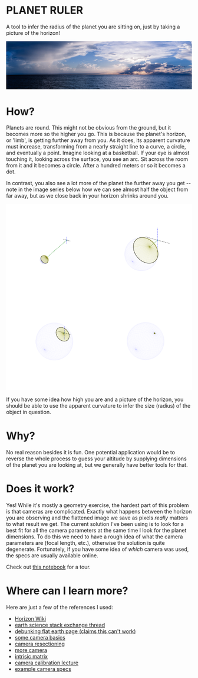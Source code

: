 # PLANET RULER

A tool to infer the radius of the planet you are sitting on, just by taking a picture of the horizon!

![image](demo/images/beach-ocean-panorama-187916.jpg)

# How?

Planets are round. This might not be obvious from the ground, but it becomes more so the higher you go. This is because the planet's horizon, or 'limb', 
is getting further away from you. As it does, its apparent curvature must increase, transforming from a nearly straight line to a curve, a circle, and eventually a point.
Imagine looking at a basketball. If your eye is almost touching it, looking across the surface, you see an arc. Sit across the room from it and it becomes a circle. After
a hundred meters or so it becomes a dot.

In contrast, you also see a lot more of the planet the further away you get -- note in the image series below 
how we can see almost half the object from far away, but as we close back in your horizon shrinks around you.

![image](demo/images/cartoon_medley.png)

If you have some idea how high you are and a picture of the horizon, you 
should be able to use the apparent curvature to infer the size (radius) of
the object in question.

# Why?

No real reason besides it is fun. One potential application would be to 
reverse the whole process to guess your altitude by supplying dimensions 
of the planet you are looking at, but we generally have better tools 
for that.

# Does it work?

Yes! While it's mostly a geometry exercise, the hardest part of this problem 
is that cameras are complicated. Exactly what happens between the horizon 
you are observing and the flattened image we save as pixels _really_ matters 
to what result we get. The current solution I've been using is to look for a 
best fit for all the camera parameters at the same time I look for the planet 
dimensions. To do this we need to have a rough idea of what the camera 
parameters are (focal length, etc.), otherwise the solution is quite 
degenerate. Fortunately, if you have some idea of _which_ camera was used, 
the specs are usually available online.

Check out [this notebook](https://github.com/bogsdarking/planet_ruler/blob/e8d0d79930746661eea1bd6673801f92263b1988/notebooks/limb_demo.ipynb) for a tour.

# Where can I learn more?

Here are just a few of the references I used:

- [Horizon Wiki](https://en.wikipedia.org/wiki/Horizon)
- [earth science stack exchange thread](https://earthscience.stackexchange.com/questions/7283/how-high-must-one-be-for-the-curvature-of-the-earth-to-be-visible-to-the-eye)
- [debunking flat earth page (claims this can't work)](https://flatearth.ws/standing-on-a-beach)
- [some camera basics](https://www.cambridgeincolour.com/tutorials/image-projections.htm)
- [camera resectioning](https://en.wikipedia.org/wiki/Camera_resectioning)
- [more camera](https://courses.cs.washington.edu/courses/cse455/09wi/Lects/lect5.pdf)
- [intrisic matrix](https://ksimek.github.io/2013/08/13/intrinsic/)
- [camera calibration lecture](https://people.cs.rutgers.edu/~elgammal/classes/cs534/lectures/Calibration.pdf)
- [example camera specs](https://www.devicespecifications.com/en/model/36ea45ae)
